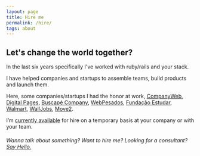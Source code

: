 ```yaml
---
layout: page
title: Hire me
permalink: /hire/
tags: about
---
```

## Let's change the world together?

In the last six years specifically I've worked with ruby/rails and your stack.

I have helped companies and startups to assemble teams, build products and launch them.

Here, some companies/startups I had the honor at work, [CompanyWeb](http://www.companyweb.com.br),
[Digital Pages](http://digitalpages.com.br), [Buscapé Company](http://www.buscapecompany.com), [WebPesados](http://webpesados.com.br), [Fundação Estudar](https://www.estudar.org.br),
[Walmart](https://www.walmart.com.br),
[WallJobs](http://www.walljobs.com.br/), [Move2](http://move2.com.br).

I’m [currently available](/contact) for hire on a temporary basis at your company or with your team.


###### Wanna talk about something? Want to hire me? Looking for a consultant? [Say Hello.](/contact)
